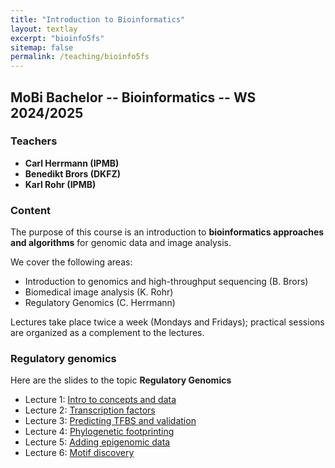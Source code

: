 ```yaml
---
title: "Introduction to Bioinformatics"
layout: textlay
excerpt: "bioinfo5fs"
sitemap: false
permalink: /teaching/bioinfo5fs
---
```

## MoBi Bachelor  -- Bioinformatics -- WS 2024/2025

### Teachers

* **Carl Herrmann (IPMB)**
* **Benedikt Brors (DKFZ)**
* **Karl Rohr (IPMB)** 

### Content

The purpose of this course is an introduction to **bioinformatics approaches and algorithms** for genomic data and image analysis. 

We cover the following areas:

* Introduction to genomics and high-throughput sequencing (B. Brors)
* Biomedical image analysis (K. Rohr)
* Regulatory Genomics (C. Herrmann)

Lectures take place twice a week (Mondays and Fridays); practical sessions are organized as a complement to the lectures.

### Regulatory genomics

Here are the slides to the topic **Regulatory Genomics**

* Lecture 1: [Intro to concepts and data](./downloads/RegGen_WS2324_Part1.pdf)
* Lecture 2: [Transcription factors](./downloads/RegGen_WS2324_Part1.pdf)
* Lecture 3: [Predicting TFBS and validation](./downloads/RegGen_WS2324_Part1.pdf)
* Lecture 4: [Phylogenetic footprinting](./downloads/RegGen_WS2324_Part1.pdf)
* Lecture 5: [Adding epigenomic data](./downloads/RegGen_WS2324_Part1.pdf)
* Lecture 6: [Motif discovery](./downloads/RegGen_WS2324_Part1.pdf)

